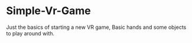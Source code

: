 # Simple-Vr-Game
Just the basics of starting a new VR game, Basic hands and some objects to play around with.
